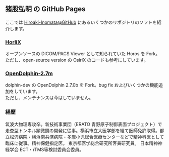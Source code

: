 ## 猪股弘明 の GitHub Pages

ここでは [Hiroaki-Inomata@GitHub](https://github.com/Hiroaki-Inomata/) にあるいくつかのリポジトリのソフトを紹介します。


### [HorliX](htttps://github.com/Hiroaki-Inomata/HorliX)
 
オープンソースの DICOM/PACS Viewer として知られていた Horos を Fork。ただし、open-source version の OsiriX のコードも参考にしています。
 
### [OpenDolphin-2.7m](htttps://github.com/Hiroaki-Inomata/OpenDolphin-2.7m)
 
dolphin-dev の OpenDolphin 2.7.0b を Fork。bug fix およびいくつかの機能追加をしています。  
ただし、メンテナンスは今はしていません。
 
### 経歴
 
筑波大物理専攻卒。新技術事業団（ERATO 青野原子制御表面プロジェクト）で走査型トンネル顕微鏡の開発に従事。横浜市立大医学部を経て医師免許取得。都立松沢病院・横浜南共済病院・多摩小児総合医療センターなどで精神科医として臨床に従事。精神保健指定医。
東京都医学総合研究所客員研究員。
日本精神神経学会 ECT・rTMS等検討委員会委員。 
 
  